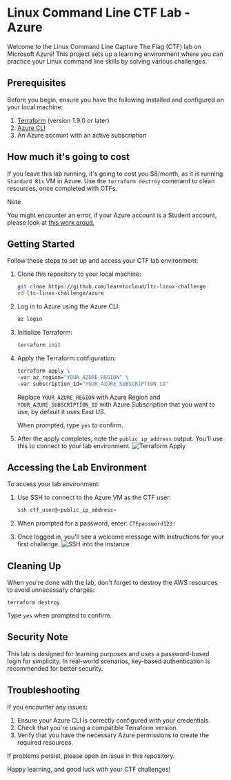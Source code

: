 # Linux Command Line CTF Lab - Azure

Welcome to the Linux Command Line Capture The Flag (CTF) lab on Microsoft Azure! This project sets up a learning environment where you can practice your Linux command line skills by solving various challenges.

## Prerequisites

Before you begin, ensure you have the following installed and configured on your local machine:

1. [Terraform](https://developer.hashicorp.com/terraform/install) (version 1.9.0 or later)
2. [Azure CLI](https://learn.microsoft.com/en-us/cli/azure/install-azure-cli)
3. An Azure account with an active subscription

## How much it's going to cost

If you leave this lab running, it's going to cost you $8/month, as it is running `Standard B1s` VM in Azure. Use the `terraform destroy` command to clean resources, once completed with CTFs.

> [!NOTE]  
> You might encounter an error, if your Azure account is a Student account, please look at [this work aroud.](https://github.com/g-now-zero/l2c-guides/blob/main/posts/ctf-azure-spot-instances-guide.md)

## Getting Started

Follow these steps to set up and access your CTF lab environment:

1. Clone this repository to your local machine:

    ``` sh
    git clone https://github.com/learntocloud/ltc-linux-challenge
    cd ltc-linux-challenge/azure
    ```

2. Log in to Azure using the Azure CLI:

    ``` sh
    az login
    ```

3. Initialize Terraform:

    ``` sh
    terraform init
    ```

4. Apply the Terraform configuration:

    ``` sh
    terraform apply \
    -var az_region="YOUR_AZURE_REGION" \
    -var subscription_id="YOUR_AZURE_SUBSCRIPTION_ID"
   ```

   Replace `YOUR_AZURE_REGION` with Azure Region and `YOUR_AZURE_SUBSCRIPTION_ID` with Azure Subscription that you want to use, by default it uses East US.

   When prompted, type `yes` to confirm.

5. After the apply completes, note the `public_ip_address` output. You'll use this to connect to your lab environment.
![Terraform Apply](./images/terraform-apply.png)

## Accessing the Lab Environment

To access your lab environment:

1. Use SSH to connect to the Azure VM as the CTF user:

    ``` sh
    ssh ctf_user@<public_ip_address>
    ```

2. When prompted for a password, enter: `CTFpassword123!`
3. Once logged in, you'll see a welcome message with instructions for your first challenge.
![SSH into the instance](./images/ssh-screenshot.png)

## Cleaning Up

When you're done with the lab, don't forget to destroy the AWS resources to avoid unnecessary charges:

`terraform destroy`

Type `yes` when prompted to confirm.

## Security Note

This lab is designed for learning purposes and uses a password-based login for simplicity. In real-world scenarios, key-based authentication is recommended for better security.

## Troubleshooting

If you encounter any issues:

1. Ensure your Azure CLI is correctly configured with your credentials.
2. Check that you're using a compatible Terraform version.
3. Verify that you have the necessary Azure permissions to create the required resources.

If problems persist, please open an issue in this repository.

Happy learning, and good luck with your CTF challenges!
